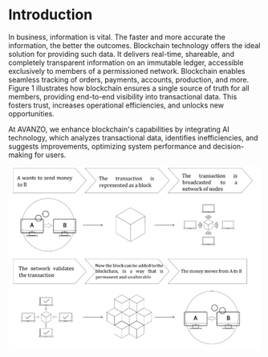 # Introduction

In business, information is vital. The faster and more accurate the information, the better the outcomes. Blockchain technology offers the ideal solution for providing such data. It delivers real-time, shareable, and completely transparent information on an immutable ledger, accessible exclusively to members of a permissioned network. Blockchain enables seamless tracking of orders, payments, accounts, production, and more. Figure 1 illustrates how blockchain ensures a single source of truth for all members, providing end-to-end visibility into transactional data. This fosters trust, increases operational efficiencies, and unlocks new opportunities.

At AVANZO, we enhance blockchain's capabilities by integrating AI technology, which analyzes transactional data, identifies inefficiencies, and suggests improvements, optimizing system performance and decision-making for users.

![Figure "1"](<../.gitbook/assets/Screenshot (58).png>)
